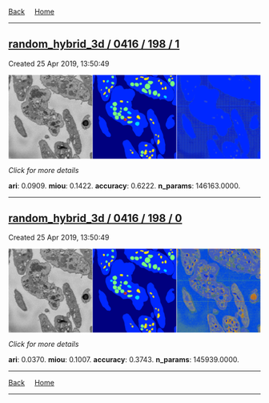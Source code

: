 
[Back](..)&nbsp;&nbsp;&nbsp;&nbsp;&nbsp;[Home](https://leapmanlab.github.io/snapshots)

---

<div class="summary"><a href="1"><h2>random_hybrid_3d / 0416 / 198 / 1</h2></a><p>Created 25 Apr 2019, 13:50:49
</p><a href="1"><img src="1/media/summary.png" align="center"></a><p>
<i>Click for more details</i>
</p></div>

**ari**: 0.0909. **miou**: 0.1422. **accuracy**: 0.6222. **n_params**: 146163.0000. 

---

<div class="summary"><a href="0"><h2>random_hybrid_3d / 0416 / 198 / 0</h2></a><p>Created 25 Apr 2019, 13:50:49
</p><a href="0"><img src="0/media/summary.png" align="center"></a><p>
<i>Click for more details</i>
</p></div>

**ari**: 0.0370. **miou**: 0.1007. **accuracy**: 0.3743. **n_params**: 145939.0000. 

---

[Back](..)&nbsp;&nbsp;&nbsp;&nbsp;&nbsp;[Home](https://leapmanlab.github.io/snapshots)

---